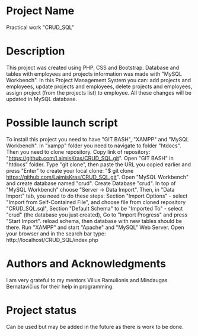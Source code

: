 # Project Name
Practical work "CRUD_SQL"

# Description
This project was created using PHP, CSS and Bootstrap. Database and tables with employees and projects information was made with "MySQL Workbench".
In this Project Management System you can:
add projects and employees,
update projects and employees,
delete projects and employees,
assign project (from the projects list) to employee. All these changes will be updated in MySQL database.

# Possible launch script
To install this project you need to have "GIT BASH", "XAMPP" and "MySQL Workbench".
In "xampp" folder you need to navigate to folder "htdocs".
Then you need to clone repository. Copy link of repository:
 "https://github.com/LaimisKras/CRUD_SQL.git".
Open "GIT BASH" in "htdocs" folder.
Type "git clone",  then paste the URL you copied earlier and press "Enter" to create your local clone: 
"$ git clone  https://github.com/LaimisKras/CRUD_SQL.git".
Open "MySQL Workbench" and create database named "crud".
Create Database "crud".
In top of "MySQL Workbench" choose "Server -> Data Import".
Then, in "Data Import" tab, you need to do these steps:
Section "Import Options" - select "Import from Self-Contained File", and choose file from cloned repository "CRUD_SQL.sql",
Section "Default Schema" to be "Imported To" - select "crud" (the database you just created),
Go to "Import Progress" and press "Start Import".
reload schema, then database with new tables should be there.
Run "XAMPP" and start "Apache" and "MySQL" Web Server.
Open your browser and in the search bar type:
http://localhost/CRUD_SQL/index.php

# Authors and Acknowledgments
I am very grateful to my mentors Vilius Ramulionis and Mindaugas Bernatavičius for their help in programming.

# Project status
Can be used but may be added in the future as there is work to be done.